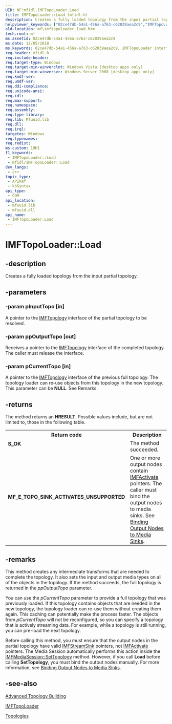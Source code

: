 ```yaml
---
UID: NF:mfidl.IMFTopoLoader.Load
title: IMFTopoLoader::Load (mfidl.h)
description: Creates a fully loaded topology from the input partial topology.
helpviewer_keywords: ["02ce47db-54a1-456a-a763-c62039aea2c9","IMFTopoLoader interface [Media Foundation]","Load method","IMFTopoLoader.Load","IMFTopoLoader::Load","Load","Load method [Media Foundation]","Load method [Media Foundation]","IMFTopoLoader interface","mf.imftopoloader_load","mfidl/IMFTopoLoader::Load"]
old-location: mf\imftopoloader_load.htm
tech.root: mf
ms.assetid: 02ce47db-54a1-456a-a763-c62039aea2c9
ms.date: 12/05/2018
ms.keywords: 02ce47db-54a1-456a-a763-c62039aea2c9, IMFTopoLoader interface [Media Foundation],Load method, IMFTopoLoader.Load, IMFTopoLoader::Load, Load, Load method [Media Foundation], Load method [Media Foundation],IMFTopoLoader interface, mf.imftopoloader_load, mfidl/IMFTopoLoader::Load
req.header: mfidl.h
req.include-header: 
req.target-type: Windows
req.target-min-winverclnt: Windows Vista [desktop apps only]
req.target-min-winversvr: Windows Server 2008 [desktop apps only]
req.kmdf-ver: 
req.umdf-ver: 
req.ddi-compliance: 
req.unicode-ansi: 
req.idl: 
req.max-support: 
req.namespace: 
req.assembly: 
req.type-library: 
req.lib: Mfuuid.lib
req.dll: 
req.irql: 
targetos: Windows
req.typenames: 
req.redist: 
ms.custom: 19H1
f1_keywords:
 - IMFTopoLoader::Load
 - mfidl/IMFTopoLoader::Load
dev_langs:
 - c++
topic_type:
 - APIRef
 - kbSyntax
api_type:
 - COM
api_location:
 - mfuuid.lib
 - mfuuid.dll
api_name:
 - IMFTopoLoader.Load
---
```


# IMFTopoLoader::Load


## -description

Creates a fully loaded topology from the input partial topology.

## -parameters

### -param pInputTopo [in]

A pointer to the <a href="/windows/desktop/api/mfidl/nn-mfidl-imftopology">IMFTopology</a> interface of the partial topology to be resolved.

### -param ppOutputTopo [out]

Receives a pointer to the <a href="/windows/desktop/api/mfidl/nn-mfidl-imftopology">IMFTopology</a> interface of the completed topology. The caller must release the interface.

### -param pCurrentTopo [in]

A pointer to the <a href="/windows/desktop/api/mfidl/nn-mfidl-imftopology">IMFTopology</a> interface of the previous full topology. The topology loader can re-use objects from this topology in the new topology. This parameter can be <b>NULL</b>. See Remarks.

## -returns

The method returns an <b>HRESULT</b>. Possible values include, but are not limited to, those in the following table.
          

<table>
<tr>
<th>Return code</th>
<th>Description</th>
</tr>
<tr>
<td width="40%">
<dl>
<dt><b>S_OK</b></dt>
</dl>
</td>
<td width="60%">
The method succeeded.
              

</td>
</tr>
<tr>
<td width="40%">
<dl>
<dt><b>MF_E_TOPO_SINK_ACTIVATES_UNSUPPORTED</b></dt>
</dl>
</td>
<td width="60%">
One or more output nodes contain <a href="/windows/desktop/api/mfobjects/nn-mfobjects-imfactivate">IMFActivate</a> pointers. The caller must bind the output nodes to media sinks. See  <a href="/windows/desktop/medfound/binding-output-nodes-to-media-sinks">Binding Output Nodes to Media Sinks</a>.

</td>
</tr>
</table>

## -remarks

This method creates any intermediate transforms that are needed to complete the topology. It also sets the input and output media types on all of the objects in the topology. If the method succeeds, the full topology is returned in the <i>ppOutputTopo</i> parameter.
      

You can use the <i>pCurrentTopo</i> parameter to provide a full topology that was previously loaded. If this topology contains objects that are needed in the new topology, the topology loader can re-use them without creating them again. This caching can potentially make the process faster. The objects from <i>pCurrentTopo</i> will not be reconfigured, so you can specify a topology that is actively streaming data. For example, while a topology is still running, you can pre-load the next topology.
      

Before calling this method, you must ensure that the output nodes in the partial topology have valid <a href="/windows/desktop/api/mfidl/nn-mfidl-imfstreamsink">IMFStreamSink</a> pointers, not <a href="/windows/desktop/api/mfobjects/nn-mfobjects-imfactivate">IMFActivate</a> pointers. The Media Session automatically performs this action inside the <a href="/windows/desktop/api/mfidl/nf-mfidl-imfmediasession-settopology">IMFMediaSession::SetTopology</a> method. However, if you call <b>Load</b> before calling <b>SetTopology</b>, you must bind the output nodes manually. For more information, see <a href="/windows/desktop/medfound/binding-output-nodes-to-media-sinks">Binding Output Nodes to Media Sinks</a>.

## -see-also

<a href="/windows/desktop/medfound/advanced-topology-building">Advanced Topology Building</a>



<a href="/windows/desktop/api/mfidl/nn-mfidl-imftopoloader">IMFTopoLoader</a>



<a href="/windows/desktop/medfound/topologies">Topologies</a>